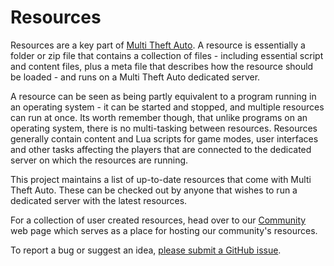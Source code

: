 Resources
============
Resources are a key part of [Multi Theft Auto](https://github.com/multitheftauto). A resource is essentially a folder or zip file that contains a collection of files - including essential script and content files, plus a meta file that describes how the resource should be loaded - and runs on a Multi Theft Auto dedicated server.

A resource can be seen as being partly equivalent to a program running in an operating system - it can be started and stopped, and multiple resources can run at once. Its worth remember though, that unlike programs on an operating system, there is no multi-tasking between resources. Resources generally contain content and Lua scripts for game modes, user interfaces and other tasks affecting the players that are connected to the dedicated server on which the resources are running.

This project maintains a list of up-to-date resources that come with Multi Theft Auto. These can be checked out by anyone that wishes to run a dedicated server with the latest resources.

For a collection of user created resources, head over to our [Community](https://community.mtasa.com) web page which serves as a place for hosting our community's resources.

To report a bug or suggest an idea, [please submit a GitHub issue](https://github.com/multitheftauto/mtasa-resources/issues/new/choose).
